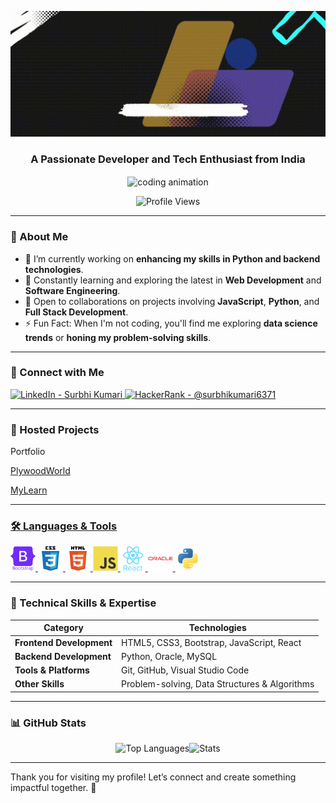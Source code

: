 <p align="center">
  <img src="https://github.com/surbhiadri/surbhiadri/blob/main/subu.gif?raw=true" alt="GitHub Header" />
</p>

<h3 align="center">A Passionate Developer and Tech Enthusiast from India</h3>

<p align="center">
  <img align="center" width="400" alt="coding animation" src="https://media.tenor.com/QVC1Nmb9TwUAAAAi/coding.gif">
</p>

<p align="center">
  <img src="https://komarev.com/ghpvc/?username=surbhiadri&label=Profile%20views&color=0e75b6&style=flat" alt="Profile Views" />
</p>

---

### 🌟 About Me
- 🔭 I’m currently working on **enhancing my skills in Python and backend technologies**.
- 🌱 Constantly learning and exploring the latest in **Web Development** and **Software Engineering**.
- 👯 Open to collaborations on projects involving **JavaScript**, **Python**, and **Full Stack Development**.
- ⚡ Fun Fact: When I'm not coding, you'll find me exploring **data science trends** or **honing my problem-solving skills**.

---

### 🔗 Connect with Me
<p align="left">
  <a href="https://linkedin.com/in/surbhi-kumari-34a349202" target="_blank">
    <img src="https://raw.githubusercontent.com/rahuldkjain/github-profile-readme-generator/master/src/images/icons/Social/linked-in-alt.svg" alt="LinkedIn - Surbhi Kumari" height="30" width="40" />
  </a>
  <a href="https://www.hackerrank.com/surbhikumari6371" target="_blank">
    <img src="https://raw.githubusercontent.com/rahuldkjain/github-profile-readme-generator/master/src/images/icons/Social/hackerrank.svg" alt="HackerRank - @surbhikumari6371" height="30" width="40" />
  </a>
</p>

---
### 🔗 Hosted Projects
<p align="left"> Portfolio<a href="https://surbhikumari-portfolio.netlify.app/ target="_blank"></p>
<p align="left"> PlywoodWorld<a href="https://plywoodworld.in/" target="_blank"></p>
<p align="left"> MyLearn<a href="https://www.mylearn.co/" target="_blank"></p>

---

### 🛠️ Languages & Tools
<p align="left">
  <a href="https://getbootstrap.com" target="_blank" rel="noreferrer">
    <img src="https://raw.githubusercontent.com/devicons/devicon/master/icons/bootstrap/bootstrap-plain-wordmark.svg" alt="Bootstrap" width="40" height="40"/>
  </a>
  <a href="https://www.w3schools.com/css/" target="_blank" rel="noreferrer">
    <img src="https://raw.githubusercontent.com/devicons/devicon/master/icons/css3/css3-original-wordmark.svg" alt="CSS3" width="40" height="40"/>
  </a>
  <a href="https://www.w3.org/html/" target="_blank" rel="noreferrer">
    <img src="https://raw.githubusercontent.com/devicons/devicon/master/icons/html5/html5-original-wordmark.svg" alt="HTML5" width="40" height="40"/>
  </a>
  <a href="https://developer.mozilla.org/en-US/docs/Web/JavaScript" target="_blank" rel="noreferrer">
    <img src="https://raw.githubusercontent.com/devicons/devicon/master/icons/javascript/javascript-original.svg" alt="JavaScript" width="40" height="40"/>
  </a>
  <a href="https://reactjs.org/" target="_blank" rel="noreferrer">
    <img src="https://raw.githubusercontent.com/devicons/devicon/master/icons/react/react-original-wordmark.svg" alt="React" width="40" height="40"/>
  </a>
  <a href="https://www.oracle.com/" target="_blank" rel="noreferrer">
    <img src="https://raw.githubusercontent.com/devicons/devicon/master/icons/oracle/oracle-original.svg" alt="Oracle" width="40" height="40"/>
  </a>
  <a href="https://www.python.org" target="_blank" rel="noreferrer">
    <img src="https://raw.githubusercontent.com/devicons/devicon/master/icons/python/python-original.svg" alt="Python" width="40" height="40"/>
  </a>
</p>

---

<!---### 🚀 Projects & Achievements
- **Project 1:** [Project Name](#) - A brief description of a noteworthy project, your role, and any specific technology used.
- **Project 2:** [Project Name](#) - Details about a project where you solved a challenging problem or used a unique approach.
- **Achievement 1:** Recognized for [achievement or contribution], showcasing [skill or technology].

---
-->
### 💼 Technical Skills & Expertise
| **Category**            | **Technologies**                                                                                |
|-------------------------|-------------------------------------------------------------------------------------------------|
| **Frontend Development**| HTML5, CSS3, Bootstrap, JavaScript, React                                                       |
| **Backend Development** | Python, Oracle, MySQL                                                                          |
| **Tools & Platforms**   | Git, GitHub, Visual Studio Code                                                                |
| **Other Skills**        | Problem-solving, Data Structures & Algorithms                                                  |

---

### 📊 GitHub Stats
<div style="display: flex; justify-content: center;">
  <img align="left" src="https://github-readme-stats.vercel.app/api/top-langs?username=surbhiadri&show_icons=true&locale=en&layout=compact" alt="Top Languages" />
  <img src="https://github-readme-stats.vercel.app/api?username=surbhiadri&show_icons=true&locale=en" alt="Stats" />
</div>

---

<!---### 🏆 Certifications & Training
- **Certification 1:** [Certificate Title](#) - A brief mention of the certificate and relevance to your skills.
- **Course 1:** [Course Name](#) - Completed training that enhanced expertise in [technology or concept].
---
-->

Thank you for visiting my profile! Let’s connect and create something impactful together. 🚀
